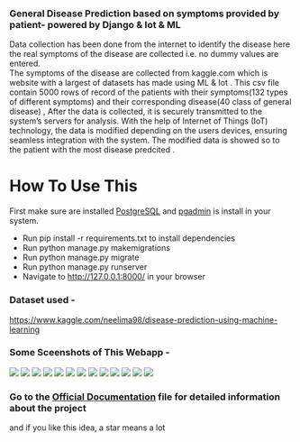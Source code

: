 ### General Disease Prediction based on symptoms provided by patient- powered by Django & Iot & ML
Data  collection has been done from the internet to identify the disease here the real symptoms of the disease are collected i.e. no dummy values are entered.  
The symptoms of the disease are collected from kaggle.com which is website with a largest of datasets has made using ML & Iot .
This csv file contain 5000 rows of record of the patients with their symptoms(132 types of different symptoms) and their corresponding disease(40 class of general disease)  ,  After the data is collected, it is securely transmitted to the system’s servers for analysis. With the help of Internet of Things (IoT) technology, the data is modified depending  on the  users devices, ensuring seamless integration with the system. The modified data is showed so to the patient with the most disease predcited . 
# How To Use This
First make sure are installed <a href="https://www.postgresql.org/download/">PostgreSQL</a> and <a href="https://www.postgresql.org/ftp/pgadmin/pgadmin4/">pgadmin</a> is install in your system. 


- Run pip install -r requirements.txt to install dependencies
- Run python manage.py makemigrations
- Run python manage.py migrate
- Run python manage.py runserver
- Navigate to http://127.0.0.1:8000/ in your browser

### Dataset used - 
https://www.kaggle.com/neelima98/disease-prediction-using-machine-learning
### Some Sceenshots of This Webapp -

![](https://github.com/HelmiDev03/IotPredctionDiseaseSystem/blob/main/screenshots/Picture1.jpg)
![](https://github.com/HelmiDev03/IotPredctionDiseaseSystem/blob/main/screenshots/Picture2.jpg)
![](https://github.com/HelmiDev03/IotPredctionDiseaseSystem/blob/main/screenshots/Picture3.jpg)
![](https://github.com/HelmiDev03/IotPredctionDiseaseSystem/blob/main/screenshots/Picture4.jpg)
![](https://github.com/HelmiDev03/IotPredctionDiseaseSystem/blob/main/screenshots/Picture5.jpg)
![](https://github.com/HelmiDev03/IotPredctionDiseaseSystem/blob/main/screenshots/Picture6.jpg)
![](https://github.com/HelmiDev03/IotPredctionDiseaseSystem/blob/main/screenshots/Picture7.jpg)
![](https://github.com/HelmiDev03/IotPredctionDiseaseSystem/blob/main/screenshots/Picture8.jpg)
![](https://github.com/HelmiDev03/IotPredctionDiseaseSystem/blob/main/screenshots/Picture9.jpg)
![](https://github.com/HelmiDev03/IotPredctionDiseaseSystem/blob/main/screenshots/Picture10.jpg)
![](https://github.com/HelmiDev03/IotPredctionDiseaseSystem/blob/main/screenshots/Picture11.jpg)
![](https://github.com/HelmiDev03/IotPredctionDiseaseSystem/blob/main/screenshots/Picture12.jpg)
![](https://github.com/HelmiDev03/IotPredctionDiseaseSystem/blob/main/screenshots/Picture13.jpg)


### Go to the [Official Documentation](https://github.com/HelmiDev03/IotPredctionDiseaseSystem/blob/main/Cahier%20De%20Charge.pdf) file for detailed information about the project 
and if you like this idea, a star means a lot

